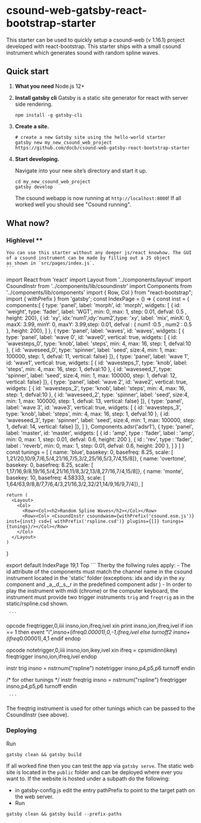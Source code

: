 # csound-web-gatsby-react-bootstrap-starter
This starter can be used to quickly setup a csound-web (v 1.16.1) project developed with react-bootstrap. 
This starter ships with a small csound instrument which generates sound with random spline waves.

## Quick start
1.  **What you need**
    Node.js 12+

1.  **Install gatsby cli**
    Gatsby is a static site generator for react with server side rendering.
    ```shell
    npm install -g gatsby-cli
    ```

1.  **Create a site.**

    ```shell
    # create a new Gatsby site using the hello-world starter
    gatsby new my_new_csound_web_project https://github.com/docb/csound-web-gatsby-react-bootstrap-starter
    ```

1.  **Start developing.**

    Navigate into your new site’s directory and start it up.

    ```shell
    cd my_new_csound_web_project
    gatsby develop
    ```
    The csound webapp is now running at `http://localhost:8000`!
    If all worked well you should see "Csound running". 

## What now?

### Highlevel **
    You can use this starter without any deeper js/react knowhow. The GUI of a csound instrument can be made by filling out a JS object
    as shown in `src/pages/index.js`.
    ```
import React from 'react'
import Layout from '../components/layout'
import CsoundInstr from '../components/lib/csoundinstr'
import Components from '../components/lib/components'
import { Row, Col } from "react-bootstrap";
import { withPrefix } from 'gatsby';
const IndexPage = () => {
      const inst = {
         components:[
                { type: 'panel', label: 'morph', id: 'morph', widgets: [
                  { id: 'weight', type: 'fader', label: 'WGT', min: 0, max: 1, step: 0.01, defval: 0.5 , height: 200},
                  { id: 'xy', idx:'num1',idy:'num2',type: 'xy', label: 'mix', minX: 0, maxX: 3.99, minY: 0, maxY: 3.99,step: 0.01, defval : { num1 :0.5 , num2 : 0.5 }, height: 200},
                  ]
                },
                { type: 'panel', label: 'waves', id: 'waves', widgets: [
                  { type: 'panel', label: 'wave 0', id: 'wave0', vertical: true, widgets: [
                     { id: 'wavesteps_0', type: 'knob', label: 'steps', min: 4, max: 16, step: 1, defval:10 },
                     { id: 'waveseed_0', type: 'spinner', label: 'seed', size:4,  min: 1, max: 100000, step: 1, defval: 11, vertical: false}
                  ]},
                  { type: 'panel', label: 'wave 1', id: 'wave1', vertical: true, widgets: [
                     { id: 'wavesteps_1', type: 'knob', label: 'steps', min: 4, max: 16, step: 1, defval:10 },
                     { id: 'waveseed_1', type: 'spinner', label: 'seed',  size:4, min: 1, max: 100000, step: 1, defval: 12, vertical: false}
                  ]},
                  { type: 'panel', label: 'wave 2', id: 'wave2', vertical: true, widgets: [
                     { id: 'wavesteps_2', type: 'knob', label: 'steps', min: 4, max: 16, step: 1, defval:10 },
                     { id: 'waveseed_2', type: 'spinner', label: 'seed',  size:4, min: 1, max: 100000, step: 1, defval: 13, vertical: false}
                  ]},
                  { type: 'panel', label: 'wave 3', id: 'wave3', vertical: true, widgets: [
                     { id: 'wavesteps_3', type: 'knob', label: 'steps', min: 4, max: 16, step: 1, defval:10 },
                     { id: 'waveseed_3', type: 'spinner', label: 'seed',  size:4, min: 1, max: 100000, step: 1, defval: 14, vertical: false}
                  ]},
                  ]
                },
                Components.adsr('adsr1'),
                { type: 'panel', label: 'master', id: 'master', widgets: [
                  { id : 'amp', type : 'fader', label : 'amp', min: 0, max: 1, step: 0.01, defval: 0.6, height: 200 },
                  { id : 'rev', type : 'fader', label : 'reverb', min: 0, max: 1, step: 0.01, defval: 0.6, height: 200 },
                  ]
                }
          ]
      }
    const tunings = [
       { name: 'blue', basekey: 0, basefreq: 8.25, scale: [ 1,21/20,10/9,7/6,5/4,21/16,7/5,3/2,25/16,5/3,7/4,15/8]},
       { name: 'overtone', basekey: 0, basefreq: 8.25, scale: [ 1,17/16,9/8,19/16,5/4,21/16,11/8,3/2,13/8,27/16,7/4,15/8]},
       { name: 'monte', basekey: 10, basefreq: 4.58333, scale: [ 1,64/63,9/8,8/7,7/6,4/3,21/16,3/2,32/21,14/9,16/9,7/4]},
    ]

    return (
      <Layout>
        <Col>
          <Row><Col><h2>Random Spline Waves</h2></Col></Row>
          <Row><Col> <CsoundInstr csoundwasm={withPrefix('csound.esm.js')} inst={inst} csd={ withPrefix('rspline.csd')} plugins={[]} tunings={tunings}/></Col></Row>
        </Col>
      </Layout>
    )
}

export default IndexPage
                                                                                                                                                                                  19,1          Top
    ```
     Therby the follwing rules apply:
     - The id attribute of the components must match the channel name in the csound instrument located in the 'static' folder
       (exceptions: idx and idy in the xy component and <id>_a,<id>_d,<id>_s,<id>_r in the predefined component adsr )
     - In order to play the instrument with midi (chrome) or the computer keyboard, the instrument must provide two trigger instruments
       `trig` and `freqtrig` as in the static/rspline.csd shown.

     ```
opcode freqtrigger,0,iiii
  insno,ion,ifreq,ivel xin
  print insno,ion,ifreq,ivel
  if ion == 1 then
    event "i",insno+(ifreq*0.00001),0,-1,ifreq,ivel
  else
    turnoff2 insno+(ifreq*0.00001),4,1
  endif
endop

opcode notetrigger,0,iiii
  insno,ion,ikey,ivel xin
  ifreq = cpsmidinn(ikey)
  freqtrigger insno,ion,ifreq,ivel
endop


instr trig
  insno = nstrnum("rspline") 
  notetrigger insno,p4,p5,p6
  turnoff
endin

/* for other tunings */
instr freqtrig
  insno = nstrnum("rspline") 
  freqtrigger insno,p4,p5,p6
  turnoff
endin

     ``` 
The freqtrig instrument is used for other tunings which can be passed to the CsoundInstr (see above).
 
### Deploying
Run
```
gatsby clean && gatsby build
```
If all worked fine then you can test the app via `gatsby serve`.
The static web site is located in the `public` folder and can be deployed where ever you want to.
If the website is hosted under a subpath do the following:

- in gatsby-config.js edit the entry pathPrefix to point to the target path on the web server.
- Run
```
gatsby clean && gatsby build --prefix-paths
```
